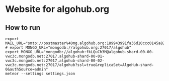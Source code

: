 # Website for algohub.org


## How to run

    export MAIL_URL="smtp://postmaster%40mg.algohub.org:189943991fa36d10ccc0145a82f7b996@smtp.mailgun.org:587"
    # export MONGO_URL="mongodb://algohub.org:27017/algohub"
    export MONGO_URL="mongodb://algohub:fkLQuCh3M@algohub-shard-00-00-vwc3c.mongodb.net:27017,algohub-shard-00-01-vwc3c.mongodb.net:27017,algohub-shard-00-02-vwc3c.mongodb.net:27017/algohub?ssl=true&replicaSet=AlgoHub-shard-0&authSource=admin"
    meteor --settings settings.json
